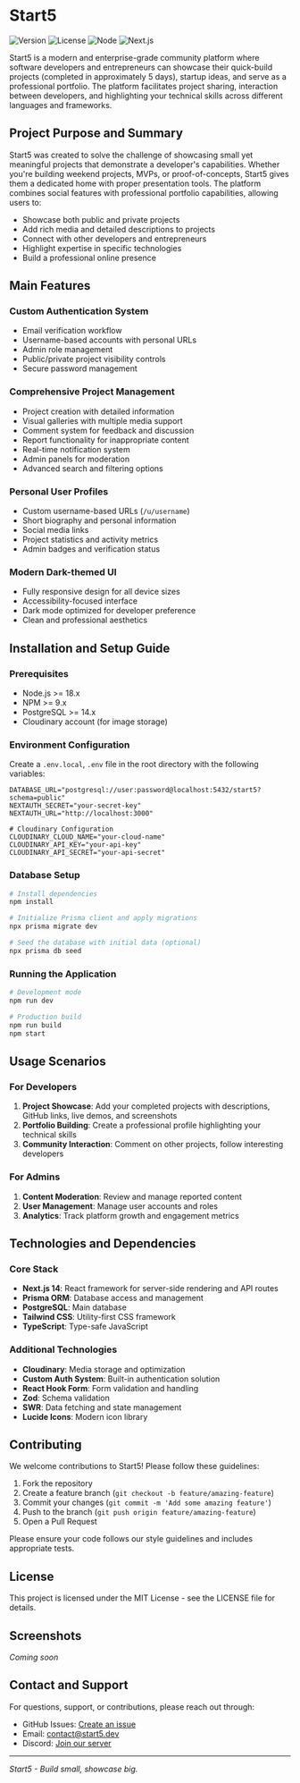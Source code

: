 # Start5

![Version](https://img.shields.io/badge/version-1.0.0-blue)
![License](https://img.shields.io/badge/license-MIT-green)
![Node](https://img.shields.io/badge/node-%3E=18.0.0-brightgreen)
![Next.js](https://img.shields.io/badge/Next.js-14.0.0-black)

Start5 is a modern and enterprise-grade community platform where software developers and entrepreneurs can showcase their quick-build projects (completed in approximately 5 days), startup ideas, and serve as a professional portfolio. The platform facilitates project sharing, interaction between developers, and highlighting your technical skills across different languages and frameworks.

## Project Purpose and Summary

Start5 was created to solve the challenge of showcasing small yet meaningful projects that demonstrate a developer's capabilities. Whether you're building weekend projects, MVPs, or proof-of-concepts, Start5 gives them a dedicated home with proper presentation tools. The platform combines social features with professional portfolio capabilities, allowing users to:

- Showcase both public and private projects
- Add rich media and detailed descriptions to projects
- Connect with other developers and entrepreneurs
- Highlight expertise in specific technologies
- Build a professional online presence

## Main Features

### Custom Authentication System
- Email verification workflow
- Username-based accounts with personal URLs
- Admin role management
- Public/private project visibility controls
- Secure password management

### Comprehensive Project Management
- Project creation with detailed information
- Visual galleries with multiple media support
- Comment system for feedback and discussion
- Report functionality for inappropriate content
- Real-time notification system
- Admin panels for moderation
- Advanced search and filtering options

### Personal User Profiles
- Custom username-based URLs (`/u/username`)
- Short biography and personal information
- Social media links
- Project statistics and activity metrics
- Admin badges and verification status

### Modern Dark-themed UI
- Fully responsive design for all device sizes
- Accessibility-focused interface
- Dark mode optimized for developer preference
- Clean and professional aesthetics

## Installation and Setup Guide

### Prerequisites
- Node.js >= 18.x
- NPM >= 9.x
- PostgreSQL >= 14.x
- Cloudinary account (for image storage)

### Environment Configuration
Create a `.env.local`, `.env` file in the root directory with the following variables:

```
DATABASE_URL="postgresql://user:password@localhost:5432/start5?schema=public"
NEXTAUTH_SECRET="your-secret-key"
NEXTAUTH_URL="http://localhost:3000"

# Cloudinary Configuration
CLOUDINARY_CLOUD_NAME="your-cloud-name"
CLOUDINARY_API_KEY="your-api-key"
CLOUDINARY_API_SECRET="your-api-secret"

```

### Database Setup

```bash
# Install dependencies
npm install

# Initialize Prisma client and apply migrations
npx prisma migrate dev

# Seed the database with initial data (optional)
npx prisma db seed
```

### Running the Application

```bash
# Development mode
npm run dev

# Production build
npm run build
npm start
```

## Usage Scenarios

### For Developers
1. **Project Showcase**: Add your completed projects with descriptions, GitHub links, live demos, and screenshots
2. **Portfolio Building**: Create a professional profile highlighting your technical skills
3. **Community Interaction**: Comment on other projects, follow interesting developers

### For Admins
1. **Content Moderation**: Review and manage reported content
2. **User Management**: Manage user accounts and roles
3. **Analytics**: Track platform growth and engagement metrics

## Technologies and Dependencies

### Core Stack
- **Next.js 14**: React framework for server-side rendering and API routes
- **Prisma ORM**: Database access and management
- **PostgreSQL**: Main database
- **Tailwind CSS**: Utility-first CSS framework
- **TypeScript**: Type-safe JavaScript

### Additional Technologies
- **Cloudinary**: Media storage and optimization
- **Custom Auth System**: Built-in authentication solution
- **React Hook Form**: Form validation and handling
- **Zod**: Schema validation
- **SWR**: Data fetching and state management
- **Lucide Icons**: Modern icon library

## Contributing

We welcome contributions to Start5! Please follow these guidelines:

1. Fork the repository
2. Create a feature branch (`git checkout -b feature/amazing-feature`)
3. Commit your changes (`git commit -m 'Add some amazing feature'`)
4. Push to the branch (`git push origin feature/amazing-feature`)
5. Open a Pull Request

Please ensure your code follows our style guidelines and includes appropriate tests.

## License

This project is licensed under the MIT License - see the LICENSE file for details.

## Screenshots

*Coming soon*

## Contact and Support

For questions, support, or contributions, please reach out through:

- GitHub Issues: [Create an issue](https://github.com/BilalAbic/start5/issues)
- Email: contact@start5.dev
- Discord: [Join our server](https://discord.gg/start5)

---

*Start5 - Build small, showcase big.*
